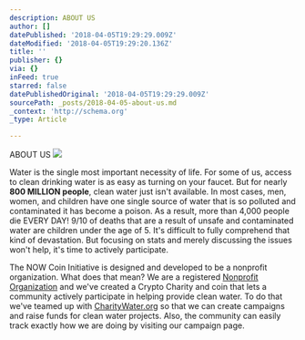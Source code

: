 ```yaml
---
description: ABOUT US
author: []
datePublished: '2018-04-05T19:29:29.009Z'
dateModified: '2018-04-05T19:29:20.136Z'
title: ''
publisher: {}
via: {}
inFeed: true
starred: false
datePublishedOriginal: '2018-04-05T19:29:29.009Z'
sourcePath: _posts/2018-04-05-about-us.md
_context: 'http://schema.org'
_type: Article

---
```

ABOUT US
![](https://the-grid-user-content.s3-us-west-2.amazonaws.com/8340e58f-9e2f-4264-807e-5c7b9fd7de4f.jpg)

Water is the single most important necessity of life. For some of us,
access to clean drinking water is as easy as turning on your faucet. 
But for nearly **800 MILLION people**, clean water just isn't available. In most cases, men, women, and children have one single 
source of water that is so polluted and contaminated it has become a 
poison. As a result, more than 4,000 people die EVERY DAY! 9/10 of 
deaths that are a result of unsafe and contaminated water are children 
under the age of 5\. It's difficult to fully comprehend that kind of 
devastation. But focusing on stats and merely discussing the issues 
won't help, it's time to actively participate.

The NOW Coin Initiative is designed and
developed to be a nonprofit organization. What does that mean? We are a
registered [Nonprofit Organization][0]
and we've created a Crypto Charity and coin that lets a community 
actively participate in helping provide clean water. To do that we've 
teamed up with [CharityWater.org][1]
so that we can create campaigns and raise funds for clean water 
projects. Also, the community can easily track exactly how we are doing 
by visiting our campaign page.

[0]: http://kepler.sos.ca.gov/
[1]: http://charitywater.org/